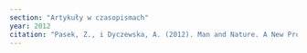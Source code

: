 ```yaml
---
section: "Artykuły w czasopismach"
year: 2012
citation: "Pasek, Z., i Dyczewska, A. (2012). Man and Nature. A New Project on New Spirituality/Człowiek i natura. Nowy projekt nowej duchowości. PROBLEMS OF SUSTAINABLE DEVELOPMENT/Problemy Ekorozwoju, 2, 67-76."
---
```

